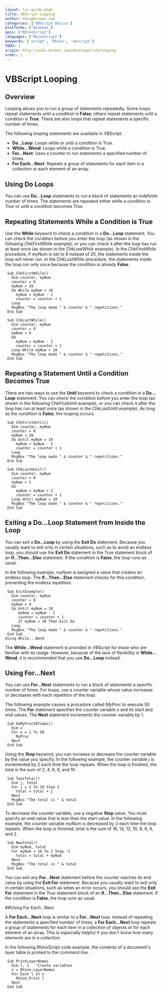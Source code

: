 ```yaml
---
layout: toc-guide-page
title: VBScript Looping
author: dale@mcneel.com
categories: ['VBScript Basics']
platforms: ['Windows']
apis: ['RhinoScript']
languages: ['RhinoScript']
keywords: ['script', 'Rhino', 'vbscript']
TODO: 1
origin: http://wiki.mcneel.com/developer/vbslooping
order: 1
---
```


# VBScript Looping

## Overview

Looping allows you to run a group of statements repeatedly. Some loops repeat statements until a condition is **False**; others repeat statements until a condition is **True**. There are also loops that repeat statements a specific number of times.

The following looping statements are available in VBScript:

- **Do…Loop**: Loops while or until a condition is True.
- **While…Wend**: Loops while a condition is True.
- **For…Next**: Uses a counter to run statements a specified number of times.
- **For Each…Next**: Repeats a group of statements for each item in a collection or each element of an array.

## Using Do Loops

You can use **Do…Loop** statements to run a block of statements an indefinite number of times. The statements are repeated either while a condition is *True* or until a condition becomes *True*.

## Repeating Statements While a Condition is True

Use the **While** keyword to check a condition in a **Do…Loop** statement. You can check the condition before you enter the loop (as shown in the following *ChkFirstWhil*e example), or you can check it after the loop has run at least once (as shown in the *ChkLastWhile* example). In the *ChkFirstWhile* procedure, if myNum is set to 9 instead of 20, the statements inside the loop will never run. In the *ChkLastWhile* procedure, the statements inside the loop run only once because the condition is already **False**.

```vbnet
 Sub ChkFirstWhile()
   Dim counter, myNum
   counter = 0
   myNum = 20
   Do While myNum > 10
     myNum = myNum - 1
     counter = counter + 1
   Loop
   MsgBox "The loop made " & counter & " repetitions."
 End Sub

 Sub ChkLastWhile()
   Dim counter, myNum
   counter = 0
   myNum = 9
   Do
     myNum = myNum - 1
     counter = counter + 1
   Loop While myNum > 10
   MsgBox "The loop made " & counter & " repetitions."
 End Sub
```

## Repeating a Statement Until a Condition Becomes True

There are two ways to use the **Until** keyword to check a condition in a **Do…Loop** statement. You can check the condition before you enter the loop (as shown in the following *ChkFirstUntil* example), or you can check it after the loop has run at least once (as shown in the *ChkLastUntil* example). As long as the condition is **False**, the looping occurs.

```vbnet
 Sub ChkFirstUntil()
   Dim counter, myNum
   counter = 0
   myNum = 20
   Do Until myNum = 10
     myNum = myNum - 1
     counter = counter + 1
   Loop
   MsgBox "The loop made " & counter & " repetitions."
 End Sub

 Sub ChkLastUntil()
   Dim counter, myNum
   counter = 0
   myNum = 1
   Do
     myNum = myNum + 1
     counter = counter + 1
   Loop Until myNum = 10
   MsgBox "The loop made " & counter & " repetitions."
 End Sub
```

## Exiting a Do...Loop Statement from Inside the Loop

You can exit a **Do…Loop** by using the **Exit Do** statement. Because you usually want to exit only in certain situations, such as to avoid an endless loop, you should use the **Exit Do** statement in the True statement block of an **If…Then…Else** statement. If the condition is **False**, the loop runs as usual.

In the following example, myNum is assigned a value that creates an endless loop. The **If…Then…Else** statement checks for this condition, preventing the endless repetition.

```vbnet
 Sub ExitExample()
   Dim counter, myNum
   counter = 0
   myNum = 9
   Do Until myNum = 10
      myNum = myNum - 1
      counter = counter + 1
      If myNum < 10 Then Exit Do
   Loop
   MsgBox "The loop made " & counter & " repetitions."
 End Sub
Using While...Wend
```

The **While…Wend** statement is provided in VBScript for those who are familiar with its usage. However, because of the lack of flexibility in **While…Wend**, it is recommended that you use **Do…Loop** instead.

## Using For...Next

You can use **For…Next** statements to run a block of statements a specific number of times. For loops, use a counter variable whose value increases or decreases with each repetition of the loop.

The following example causes a procedure called *MyProc* to execute 50 times. The **For** statement specifies the counter variable *x* and its start and end values. The **Next** statement increments the counter variable by 1.

```vbnet
 Sub DoMyProc50Times()
   Dim x
   For x = 1 To 50
     MyProc
   Next
 End Sub
```

Using the **Step** keyword, you can increase or decrease the counter variable by the value you specify. In the following example, the counter variable *j* is incremented by 2 each time the loop repeats. When the loop is finished, the total is the sum of 2, 4, 6, 8, and 10.

```vbnet
 Sub TwosTotal()
   Dim j, total
   For j = 2 To 10 Step 2
     total = total + j
   Next
   MsgBox "The total is " & total
 End Sub
```

To decrease the counter variable, use a negative **Step** value. You must specify an end value that is less than the start value. In the following example, the counter variable *myNum* is decreased by 2 each time the loop repeats. When the loop is finished, total is the sum of 16, 14, 12, 10, 8, 6, 4, and 2.

```vbnet
 Sub NewTotal()
   Dim myNum, total
   For myNum = 16 To 2 Step -2
     total = total + myNum
   Next
   MsgBox "The total is " & total
 End Sub
```

 You can exit any **For…Next** statement before the counter reaches its end value by using the **Exit For** statement. Because you usually want to exit only in certain situations, such as when an error occurs, you should use the **Exit For** statement in the *True* statement block of an **If…Then…Else** statement. If the condition is **False**, the loop runs as usual.

##Using For Each...Next

A **For Each…Next** loop is similar to a **For…Next** loop. Instead of repeating the statements a specified number of times, a **For Each…Next** loop repeats a group of statements for each item in a collection of objects or for each element of an array. This is especially helpful if you don't know how many elements are in a collection.

In the following RhinoScript code example, the contents of a document's layer table is printed to the command line.

```vbnet
 Sub PrintLayerNames
   Dim l, n   'Create variables
   n = Rhino.LayerNames
   For Each l In n
     Rhino.Print l
   Next
 End Sub
```

